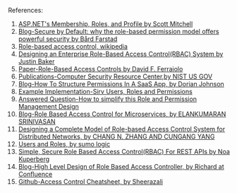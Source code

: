 References:
1. [ASP.NET's Membership, Roles, and Profile by  Scott Mitchell](http://aspnet.4guysfromrolla.com/articles/120705-1.aspx)
2. [Blog-Secure by Default: why the role-based permission model offers powerful security by Bård Farstad](https://ez.no/Blog/Switching-databases-Migrating-from-MariaDB-or-MySQL-to-Postgres)
3. [Role-based access control, wikipedia](https://en.wikipedia.org/wiki/Role-based_access_control)
4. [Designing an Enterprise Role-Based Access Control(RBAC) System by Justin Baker](https://hackernoon.com/designing-an-enterprise-role-based-access-control-rbac-system-96e645c659b7)
5. [Paper-Role-Based Access Controls by David F. Ferraiolo](https://csrc.nist.gov/CSRC/media/Publications/conference-paper/1992/10/13/role-based-access-controls/documents/ferraiolo-kuhn-92.pdf)
6. [Publications-Computer Security Resource Center,by NIST US GOV ](https://csrc.nist.gov/publications)
7. [Blog-How To Structure Permissions In A SaaS App, by Dorian Johnson](https://heap.io/blog/engineering/structure-permissions-saas-app)
8. [Example Implementation-Sirv Users, Roles and Permissions](https://sirv.com/help/resources/users-roles-permissions/)
9. [Answered Question-How to simplify this Role and Permission Management Design](https://softwareengineering.stackexchange.com/questions/324390/how-to-simplify-this-role-and-permission-management-design)
10. [Blog-Role Based Access Control for Microservices, by ELANKUMARAN SRINIVASAN](https://elang2.github.io/myblog/posts/2018-09-29-Role-Based-Access-Control-MicroServices.html)
11. [Designing a Complete Model of Role-based Access Control
System for Distributed Networks, by CHANG N. ZHANG AND CUNGANG YANG](https://pdfs.semanticscholar.org/8364/990cec1bf92cb2179a351e473fe01056fbc8.pdf)
12. [Users and Roles, by sumo logic](https://help.sumologic.com/Manage/Users-and-Roles)
13. [Simple, Secure Role Based Access Control(RBAC) For REST APIs by Noa Kuperberg](https://cloudify.co/2016/04/15/simple-secure-role-based-access-control-rest-api-rbac-server-devops-cloud-orchestration.html)
14. [Blog-High Level Design of Role Based Access Controller, by Richard at Confluence](https://cwiki.apache.org/confluence/display/SQOOP/High+Level+Design+of+Role+Based+Access+Controller)
15. [Github-Access Control Cheatsheet, by Sheerazali](https://github.com/OWASP/CheatSheetSeries/blob/master/cheatsheets/Access_Control_Cheat_Sheet.md)